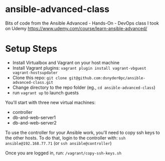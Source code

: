 # ansible-advanced-class
Bits of code from the Ansible Advanced - Hands-On - DevOps class I took on Udemy
https://www.udemy.com/course/learn-ansible-advanced/

# Setup Steps
- Install Virtualbox and Vagrant on your host machine
- Install Vagrant plugins: `vagrant plugin install vagrant-vbguest vagrant-hostsupdater`
- Clone this repo: `git clone git@github.com:dsnyder0pc/ansible-advanced-class.git`
- Change directory to the repo folder (eg., `cd ansible-advanced-class`)
- run `vagrant up` to launch guests

You'll start with three new virtual machines:
- controller
- db-and-web-server1
- db-and-web-server2

To use the controller for your Ansible work, you'll need to copy
ssh keys to the other hosts. To do that, login to the controller
with: `ssh ansible@192.168.77.71` (or `ssh ansible@controller`)

Once you are logged in, run: `/vagrant/copy-ssh-keys.sh`
